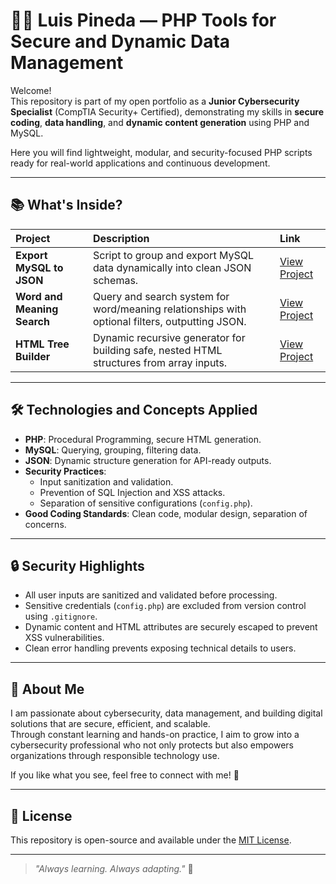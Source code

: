 # 👨‍💻 Luis Pineda — PHP Tools for Secure and Dynamic Data Management

Welcome!  
This repository is part of my open portfolio as a **Junior Cybersecurity Specialist** (CompTIA Security+ Certified), demonstrating my skills in **secure coding**, **data handling**, and **dynamic content generation** using PHP and MySQL.

Here you will find lightweight, modular, and security-focused PHP scripts ready for real-world applications and continuous development.

---

## 📚 What's Inside?

| Project | Description | Link |
|:---|:---|:---|
| **Export MySQL to JSON** | Script to group and export MySQL data dynamically into clean JSON schemas. | [View Project](./export_json/) |
| **Word and Meaning Search** | Query and search system for word/meaning relationships with optional filters, outputting JSON. | [View Project](./search_word/) |
| **HTML Tree Builder** | Dynamic recursive generator for building safe, nested HTML structures from array inputs. | [View Project](./html_tree_builder/) |

---

## 🛠️ Technologies and Concepts Applied

- **PHP**: Procedural Programming, secure HTML generation.
- **MySQL**: Querying, grouping, filtering data.
- **JSON**: Dynamic structure generation for API-ready outputs.
- **Security Practices**:
  - Input sanitization and validation.
  - Prevention of SQL Injection and XSS attacks.
  - Separation of sensitive configurations (`config.php`).
- **Good Coding Standards**: Clean code, modular design, separation of concerns.

---

## 🔒 Security Highlights

- All user inputs are sanitized and validated before processing.
- Sensitive credentials (`config.php`) are excluded from version control using `.gitignore`.
- Dynamic content and HTML attributes are securely escaped to prevent XSS vulnerabilities.
- Clean error handling prevents exposing technical details to users.

---

## 🧠 About Me

I am passionate about cybersecurity, data management, and building digital solutions that are secure, efficient, and scalable.  
Through constant learning and hands-on practice, I aim to grow into a cybersecurity professional who not only protects but also empowers organizations through responsible technology use.

If you like what you see, feel free to connect with me! 🚀

---

## 📜 License

This repository is open-source and available under the [MIT License](./LICENSE).

---

> _"Always learning. Always adapting."_ 🚀
